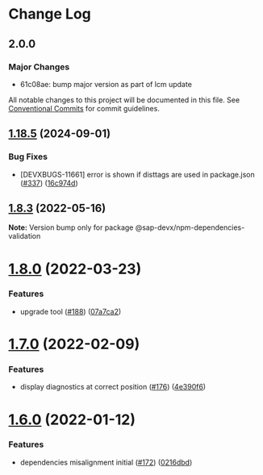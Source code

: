 # Change Log

## 2.0.0

### Major Changes

- 61c08ae: bump major version as part of lcm update

All notable changes to this project will be documented in this file.
See [Conventional Commits](https://conventionalcommits.org) for commit guidelines.

## [1.18.5](https://github.com/SAP/app-studio-toolkit/compare/v1.18.4...v1.18.5) (2024-09-01)

### Bug Fixes

- [DEVXBUGS-11661] error is shown if disttags are used in package.json ([#337](https://github.com/SAP/app-studio-toolkit/issues/337)) ([16c974d](https://github.com/SAP/app-studio-toolkit/commit/16c974dff78fd21116556a69789352e2185fe3fd))

## [1.8.3](https://github.com/SAP/app-studio-toolkit/compare/v1.8.1...v1.8.3) (2022-05-16)

**Note:** Version bump only for package @sap-devx/npm-dependencies-validation

# [1.8.0](https://github.com/SAP/app-studio-toolkit/compare/v1.7.1...v1.8.0) (2022-03-23)

### Features

- upgrade tool ([#188](https://github.com/SAP/app-studio-toolkit/issues/188)) ([07a7ca2](https://github.com/SAP/app-studio-toolkit/commit/07a7ca23553b3cacd877095cade6660c09b5d4b4))

# [1.7.0](https://github.com/SAP/app-studio-toolkit/compare/v1.6.1...v1.7.0) (2022-02-09)

### Features

- display diagnostics at correct position ([#176](https://github.com/SAP/app-studio-toolkit/issues/176)) ([4e390f6](https://github.com/SAP/app-studio-toolkit/commit/4e390f612e4582ea703cc5868a77f646b3279c3a))

# [1.6.0](https://github.com/SAP/app-studio-toolkit/compare/v1.5.1...v1.6.0) (2022-01-12)

### Features

- dependencies misalignment initial ([#172](https://github.com/SAP/app-studio-toolkit/issues/172)) ([0216dbd](https://github.com/SAP/app-studio-toolkit/commit/0216dbdb8ed2ec6d96819a78b856a6ba5cb297b4))
